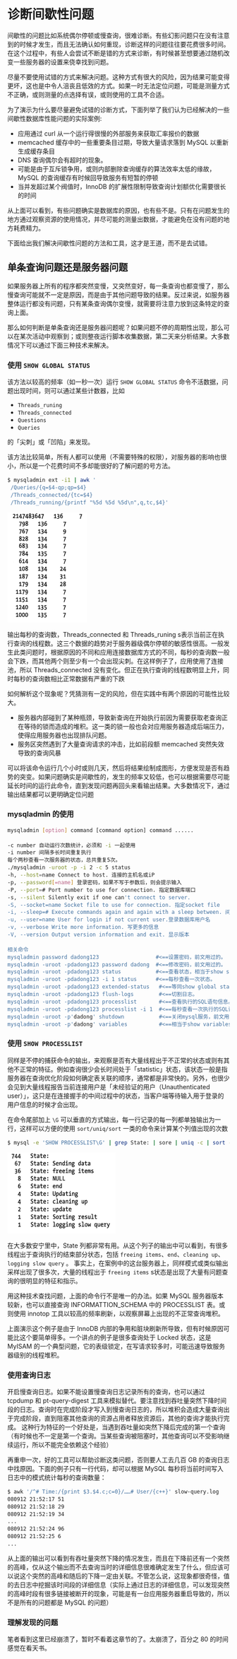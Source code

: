 # 诊断间歇性问题

间歇性的问题比如系统偶尔停顿或慢查询，很难诊断。有些幻影问题只在没有注意到的时候才发生，而且无法确认如何重现，诊断这样的问题往往要花费很多时间。在这个过程中，有些人会尝试不断是错的方式来诊断，有时候甚至想要通过随机改变一些服务器的设置来侥幸找到问题。

尽量不要使用试错的方式来解决问题。这种方式有很大的风险，因为结果可能变得更坏，这也是中令人沮丧且低效的方式。如果一时无法定位问题，可能是测量方式不正确，或则测量的点选择有误，或则使用的工具不合适。

为了演示为什么要尽量避免试错的诊断方式，下面列举了我们认为已经解决的一些间歇性数据库性能问题的实际案例:

- 应用通过  curl 从一个运行得很慢的外部服务来获取汇率报价的数据
- memcached 缓存中的一些重要条目过期，导致大量请求落到 MySQL 以重新生成缓存条目
- DNS 查询偶尔会有超时的现象。
- 可能是由于互斥锁争用，或则内部删除查询缓存的算法效率太低的缘故，MySQL 的查询缓存有时候回导致服务有短暂的停顿
- 当并发超过某个阀值时，InnoDB 的扩展性限制导致查询计划额优化需要很长的时间

从上面可以看到，有些问题确实是数据库的原因，也有些不是。只有在问题发生的地方通过观察资源的使用情况，并尽可能的测量出数据，才能避免在没有问题的地方耗费精力。

下面给出我们解决间歇性问题的方法和工具，这才是王道，而不是去试错。

## 单条查询问题还是服务器问题

如果服务器上所有的程序都突然变慢，又突然变好，每一条查询也都变慢了，那么慢查询可能就不一定是原因，而是由于其他问题导致的结果。反过来说，如服务器整体运行都没有问题，只有某条查询偶尔变慢，就需要将注意力放到这条特定的查询上面。

那么如何判断是单条查询还是服务器问题呢？如果问题不停的周期性出现，那么可以在某次活动中观察到；或则整夜运行脚本收集数据，第二天来分析结果。大多数情况下可以通过下面三种技术来解决。

### 使用 `SHOW GLOBAL STATUS`

该方法以较高的频率（如一秒一次）运行 `SHOW GLOBAL STATUS` 命令不活数据，问题出现时间，则可以通过某些计数器，比如 

- `Threads_runing`
- `Threads_connected`
- `Questions`
- `Queries`

的「尖刺」或「凹陷」来发现。

该方法比较简单，所有人都可以使用（不需要特殊的权限），对服务器的影响也很小，所以是一个花费时间不多却能很好的了解问题的号方法。

```bash
$ mysqladmin ext -i1 | awk '
 /Queries/{q=$4-qp;qp=$4}
 /Threads_connected/{tc=$4}
 /Threads_running/{printf "%5d %5d %5d\n",q,tc,$4}'
```

![image-20200509105320760](./assets/image-20200509105320760.png)

输出每秒的查询数，Threads_connected 和 Threads_runing s表示当前正在执行查询的线程数。这三个数据的趋势对于服务器级偶尔停顿的敏感性很高。一般发生此类问题时，根据原因的不同和应用连接数据库方式的不同，每秒的查询数一般会下跌，而其他两个则至少有一个会出现尖刺。在这样例子了，应用使用了连接池，所以 Threads_connected 没有变化。但正在执行查询的线程数明显上升，同时每秒的查询数相比正常数据有严重的下跌

如何解析这个现象呢？凭猜测有一定的风险，但在实践中有两个原因的可能性比较大。

- 服务器内部碰到了某种瓶颈，导致新查询在开始执行前因为需要获取老查询正在等待的锁而造成的堆积。这一类的锁一般也会对应用服务器造成后端压力，使得应用服务器也出现排队问题。
- 服务区突然遇到了大量查询请求的冲击，比如前段额 memcached 突然失效导致的查询风暴

可以将该命令运行几个小时或则几天，然后将结果绘制成图形，方便发现是否有趋势的突变。如果问题确实是间歇性的，发生的频率又较低，也可以根据需要尽可能延长时间的运行此命令，直到发现问题再回头来看输出结果。大多数情况下，通过输出结果都可以更明确定位问题

### mysqladmin 的使用

```bash
mysqladmin [option] command [command option] command ......

-c number 自动运行次数统计，必须和 -i 一起使用
-i number 间隔多长时间重复执行
每个两秒查看一次服务器的状态，总共重复5次。
./mysqladmin -uroot -p -i 2 -c 5 status
-h, --host=name Connect to host. 连接的主机名或iP
-p, --password[=name] 登录密码，如果不写于参数后，则会提示输入
-P, --port=# Port number to use for connection. 指定数据库端口
-s, --silent Silently exit if one can't connect to server.
-S, --socket=name Socket file to use for connection. 指定socket file
-i, --sleep=# Execute commands again and again with a sleep between. 间隔一段时间执行一次
-u, --user=name User for login if not current user.登录数据库用户名
-v, --verbose Write more information. 写更多的信息
-V, --version Output version information and exit. 显示版本

相关命令
mysqladmin password dadong123                  #<==设置密码，前文用过的。
mysqladmin -uroot -pdadong123 password dadong  #<==修改密码，前文用过的。
mysqladmin -uroot -pdadong123 status           #<==查看状态，相当于show status。
mysqladmin -uroot -pdadong123 -i 1 status      #<==每秒查看一次状态。
mysqladmin -uroot -pdadong123 extended-status   #<==等同show global status;。
mysqladmin -uroot -pdadong123 flush-logs        #<==切割日志。
mysqladmin -uroot -pdadong123 processlist       #<==查看执行的SQL语句信息。
mysqladmin -uroot -pdadong123 processlist -i 1  #<==每秒查看一次执行的SQL语句。
mysqladmin -uroot -p'dadong' shutdown           #<==关闭mysql服务，前文用过的。
mysqladmin -uroot -p'dadong' variables          #<==相当于show variables。
```

### 使用 `SHOW PROCESSLIST`

同样是不停的捕获命令的输出，来观察是否有大量线程出于不正常的状态或则有其他不正常的特征。例如查询很少会长时间处于「statistic」状态，该状态一般是指服务器在查询优化阶段如何确定表关联的顺序，通常都是非常快的。另外，也很少会见到大量线程报告当前连接用户是「未经验证的用户（Unauthenticated user）」，这只是在连接握手的中间过程中的状态，当客户端等待输入用于登录的用户信息的时候才会出现。

在命令尾部加上 `\G` 可以垂直的方式输出，每一行记录的每一列都单独输出为一行，这样可以方便的使用 `sort/uniq/sort` 一类的命令来计算某个列值出现的次数

```bash
$ mysql -e 'SHOW PROCESSLIST\G' | grep State: | sore | uniq -c | sort -rn
```

![image-20200509113138633](./assets/image-20200509113138633.png)

在大多数安宁里中，State 列都非常有用。从这个列子的输出中可以看到，有很多线程出于查询执行的结束部分状态，包括 `freeing items`、`end`、`cleaning up`、`logging slow query` 。 事实上，在案例中的这台服务器上，同样模式或类似输出采样出现了很多次，大量的线程出于 `freeing items` s状态是出现了大量有问题查询的很明显的特征和指示。

用这种技术查找问题，上面的命令行不是唯一的办法。如果 MySQL 服务器版本较新，也可以直接查询 INFORMATTION_SCHEMA 中的 PROCESSLIST 表。或则使用 innotop 工具以较高的频率刷新，以观察屏幕上出现的不正常查询堆积。

上面演示这个例子是由于 InnoDB 内部的争用和脏块刷新所导致，但有时候原因可能比这个要简单得多。一个讲点的例子是很多查询处于 Locked 状态，这是 MyISAM 的一个典型问题，它的表级锁定，在写请求较多时，可能迅速导致服务器级别的线程堆积。

### 使用查询日志

开启慢查询日志。如果不能设置慢查询日志记录所有的查询，也可以通过 tcpdump 和 pt-query-digest 工具来模拟替代。要注意找到吞吐量突然下降时间段的日志。查询时在完成阶段才写入到慢查询日志的，所以堆积会造成大量查询出于完成阶段，直到阻塞其他查询的资源占用者释放资源后，其他的查询才能执行完成。 这种行为特征的一个好处是，当遇到吞吐量如突然下降后完成的第一个查询（有时候也不一定是第一个查询。当某些查询被阻塞时，其他查询可以不受影响继续运行，所以不能完全依赖这个经验）

再重申一次，好的工具可以帮助诊断这类问题，否则要人工去几百 GB 的查询日志中找原因。下面的例子只有一行代码，却可以根据 MySQL 每秒将当前时间写入日志中的模式统计每秒的查询数量：

```bash
$ awk '/^# Time:/{print $3.$4.c;c=0}/……# User/{c++}' slow-query.log
080912 21:52:17 51
080912 21:52:18 29
080912 21:52:19 34
...
080912 21:52:24 96
080912 21:52:25 6
...

```

从上面的输出可以看到有吞吐量突然下降的情况发生，而且在下降前还有一个突然的高峰，仅从这个输出而不去查询当时的详细信息很难确定发生了什么，但应该可以说这个突然的高峰和随后的下降一定由关联。不管怎么说，这现象都很奇怪，值的去日志中挖掘该时间段的详细信息（实际上通过日志的详细信息，可以发现突然的高峰时段有很多链接被断开的现象，可能是有一台应用服务器重启导致的，所以不是所有的问题都是 MySQL 的问题）

### 理解发现的问题

笔者看到这里已经崩溃了，暂时不看着这章节的了。太崩溃了，百分之 80 的时间感觉在看天书。